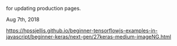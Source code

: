 for updating production pages.


Aug 7th, 2018

https://hpssjellis.github.io/beginner-tensorflowjs-examples-in-javascript/beginner-keras/next-gen/27keras-medium-imageNG.html
